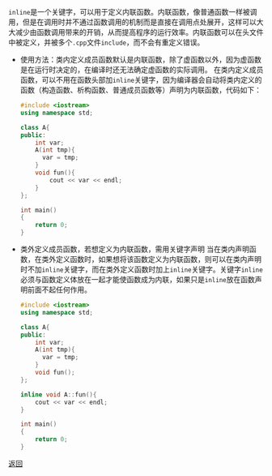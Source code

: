 `inline`是一个关键字，可以用于定义内联函数。内联函数，像普通函数一样被调用，但是在调用时并不通过函数调用的机制而是直接在调用点处展开，这样可以大大减少由函数调用带来的开销，从而提高程序的运行效率。内联函数可以在头文件中被定义，并被多个`.cpp`文件`include`，而不会有重定义错误。
- 使用方法：类内定义成员函数默认是内联函数，除了虚函数以外，因为虚函数是在运行时决定的，在编译时还无法确定虚函数的实际调用。
	在类内定义成员函数，可以不用在函数头部加`inline`关键字，因为编译器会自动将类内定义的函数（构造函数、析构函数、普通成员函数等）声明为内联函数，代码如下：
	```cpp
	#include <iostream>
	using namespace std;
	
	class A{
	public:
	    int var;
	    A(int tmp){ 
	      var = tmp;
	    }
	    void fun(){ 
	        cout << var << endl;
	    }
	};
	
	int main()
	{    
	    return 0;
	}
	```
- 类外定义成员函数，若想定义为内联函数，需用关键字声明
	当在类内声明函数，在类外定义函数时，如果想将该函数定义为内联函数，则可以在类内声明时不加`inline`关键字，而在类外定义函数时加上`inline`关键字。关键字`inline`必须与函数定义体放在一起才能使函数成为内联，如果只是`inline`放在函数声明前面不起任何作用。
	```cpp
	#include <iostream>
	using namespace std;
	
	class A{
	public:
	    int var;
	    A(int tmp){ 
	      var = tmp;
	    }
	    void fun();
	};
	
	inline void A::fun(){
	    cout << var << endl;
	}
	
	int main()
	{    
	    return 0;
	}
	```

[返回](C++关键字与关键库函数/readme)